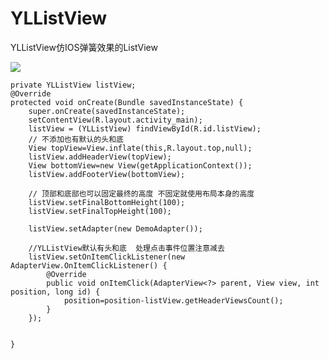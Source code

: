 # YLListView
YLListView仿IOS弹簧效果的ListView

![](https://raw.githubusercontent.com/yll2wcf/YLListView/master/gif/1.gif)

    private YLListView listView;
    @Override
    protected void onCreate(Bundle savedInstanceState) {
        super.onCreate(savedInstanceState);
        setContentView(R.layout.activity_main);
        listView = (YLListView) findViewById(R.id.listView);
        // 不添加也有默认的头和底
        View topView=View.inflate(this,R.layout.top,null);
        listView.addHeaderView(topView);
        View bottomView=new View(getApplicationContext());
        listView.addFooterView(bottomView);

        // 顶部和底部也可以固定最终的高度 不固定就使用布局本身的高度
        listView.setFinalBottomHeight(100);
        listView.setFinalTopHeight(100);

        listView.setAdapter(new DemoAdapter());

        //YLListView默认有头和底  处理点击事件位置注意减去
        listView.setOnItemClickListener(new AdapterView.OnItemClickListener() {
            @Override
            public void onItemClick(AdapterView<?> parent, View view, int position, long id) {
                position=position-listView.getHeaderViewsCount();
            }
        });


    }
